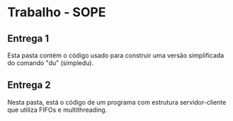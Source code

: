 # Trabalho - SOPE

## Entrega 1
Esta pasta contém o código usado para construir uma versão simplificada do comando "du" (simpledu).

## Entrega 2
Nesta pasta, está o código de um programa com estrutura servidor-cliente que utiliza FIFOs e multithreading.
